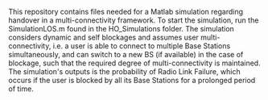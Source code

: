 This repository contains files needed for a Matlab simulation regarding handover in a multi-connectivity framework. 
To start the simulation, run the SimulationLOS.m found in the HO_Simulations folder. 
The simulation considers dynamic and self blockages and assumes user multi-connectivity, i.e. a user is able to connect to multiple Base Stations simultaneously, and can switch to a new BS (if available) in the case of blockage, such that the required degree of multi-connectivity is maintained.
The simulation's outputs is the probability of Radio Link Failure, which occurs if the user is blocked by all its Base Stations for a prolonged period of time.
